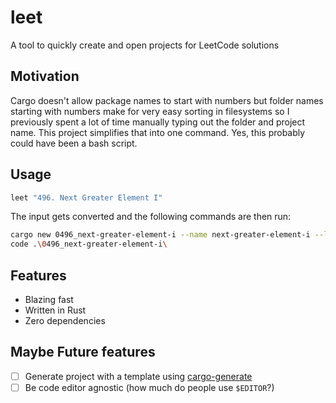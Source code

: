# leet

A tool to quickly create and open projects for LeetCode solutions

## Motivation

Cargo doesn't allow package names to start with numbers but folder names starting with numbers make for very easy sorting in filesystems so I previously spent a lot of time manually typing out the folder and project name. This project simplifies that into one command. Yes, this probably could have been a bash script.

## Usage

```sh
leet "496. Next Greater Element I"
```

The input gets converted and the following commands are then run:

```sh
cargo new 0496_next-greater-element-i --name next-greater-element-i --lib
code .\0496_next-greater-element-i\
```

## Features

- Blazing fast
- Written in Rust
- Zero dependencies

## Maybe Future features

- [ ] Generate project with a template using [cargo-generate](https://crates.io/crates/cargo-generate)
- [ ] Be code editor agnostic (how much do people use `$EDITOR`?)
